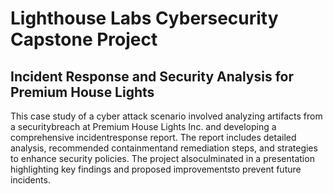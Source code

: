 # Lighthouse Labs Cybersecurity Capstone Project

## Incident Response and Security Analysis for Premium House Lights

This case study of a cyber attack scenario involved analyzing artifacts from a securitybreach at Premium House Lights Inc. and developing a comprehensive incidentresponse report. The report includes detailed analysis, recommended containmentand remediation steps, and strategies to enhance security policies. The project alsoculminated in a presentation highlighting key findings and proposed improvementsto prevent future incidents.
